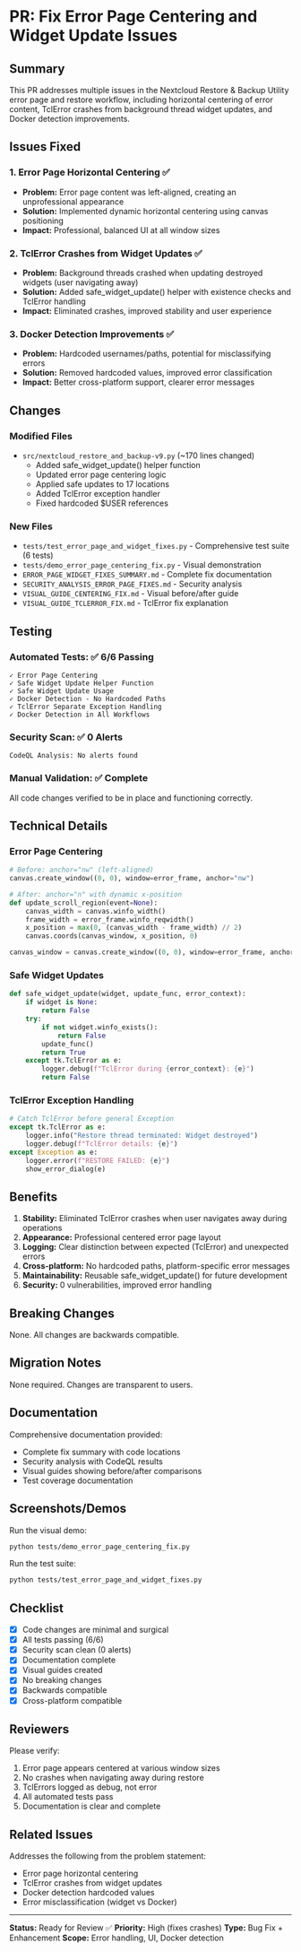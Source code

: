 # PR: Fix Error Page Centering and Widget Update Issues

## Summary
This PR addresses multiple issues in the Nextcloud Restore & Backup Utility error page and restore workflow, including horizontal centering of error content, TclError crashes from background thread widget updates, and Docker detection improvements.

## Issues Fixed

### 1. Error Page Horizontal Centering ✅
- **Problem:** Error page content was left-aligned, creating an unprofessional appearance
- **Solution:** Implemented dynamic horizontal centering using canvas positioning
- **Impact:** Professional, balanced UI at all window sizes

### 2. TclError Crashes from Widget Updates ✅
- **Problem:** Background threads crashed when updating destroyed widgets (user navigating away)
- **Solution:** Added safe_widget_update() helper with existence checks and TclError handling
- **Impact:** Eliminated crashes, improved stability and user experience

### 3. Docker Detection Improvements ✅
- **Problem:** Hardcoded usernames/paths, potential for misclassifying errors
- **Solution:** Removed hardcoded values, improved error classification
- **Impact:** Better cross-platform support, clearer error messages

## Changes

### Modified Files
- `src/nextcloud_restore_and_backup-v9.py` (~170 lines changed)
  - Added safe_widget_update() helper function
  - Updated error page centering logic
  - Applied safe updates to 17 locations
  - Added TclError exception handler
  - Fixed hardcoded $USER references

### New Files
- `tests/test_error_page_and_widget_fixes.py` - Comprehensive test suite (6 tests)
- `tests/demo_error_page_centering_fix.py` - Visual demonstration
- `ERROR_PAGE_WIDGET_FIXES_SUMMARY.md` - Complete fix documentation
- `SECURITY_ANALYSIS_ERROR_PAGE_FIXES.md` - Security analysis
- `VISUAL_GUIDE_CENTERING_FIX.md` - Visual before/after guide
- `VISUAL_GUIDE_TCLERROR_FIX.md` - TclError fix explanation

## Testing

### Automated Tests: ✅ 6/6 Passing
```
✓ Error Page Centering
✓ Safe Widget Update Helper Function
✓ Safe Widget Update Usage
✓ Docker Detection - No Hardcoded Paths
✓ TclError Separate Exception Handling
✓ Docker Detection in All Workflows
```

### Security Scan: ✅ 0 Alerts
```
CodeQL Analysis: No alerts found
```

### Manual Validation: ✅ Complete
All code changes verified to be in place and functioning correctly.

## Technical Details

### Error Page Centering
```python
# Before: anchor="nw" (left-aligned)
canvas.create_window((0, 0), window=error_frame, anchor="nw")

# After: anchor="n" with dynamic x-position
def update_scroll_region(event=None):
    canvas_width = canvas.winfo_width()
    frame_width = error_frame.winfo_reqwidth()
    x_position = max(0, (canvas_width - frame_width) // 2)
    canvas.coords(canvas_window, x_position, 0)

canvas_window = canvas.create_window((0, 0), window=error_frame, anchor="n")
```

### Safe Widget Updates
```python
def safe_widget_update(widget, update_func, error_context):
    if widget is None:
        return False
    try:
        if not widget.winfo_exists():
            return False
        update_func()
        return True
    except tk.TclError as e:
        logger.debug(f"TclError during {error_context}: {e}")
        return False
```

### TclError Exception Handling
```python
# Catch TclError before general Exception
except tk.TclError as e:
    logger.info("Restore thread terminated: Widget destroyed")
    logger.debug(f"TclError details: {e}")
except Exception as e:
    logger.error(f"RESTORE FAILED: {e}")
    show_error_dialog(e)
```

## Benefits

1. **Stability:** Eliminated TclError crashes when user navigates away during operations
2. **Appearance:** Professional centered error page layout
3. **Logging:** Clear distinction between expected (TclError) and unexpected errors
4. **Cross-platform:** No hardcoded paths, platform-specific error messages
5. **Maintainability:** Reusable safe_widget_update() for future development
6. **Security:** 0 vulnerabilities, improved error handling

## Breaking Changes
None. All changes are backwards compatible.

## Migration Notes
None required. Changes are transparent to users.

## Documentation

Comprehensive documentation provided:
- Complete fix summary with code locations
- Security analysis with CodeQL results
- Visual guides showing before/after comparisons
- Test coverage documentation

## Screenshots/Demos

Run the visual demo:
```bash
python tests/demo_error_page_centering_fix.py
```

Run the test suite:
```bash
python tests/test_error_page_and_widget_fixes.py
```

## Checklist

- [x] Code changes are minimal and surgical
- [x] All tests passing (6/6)
- [x] Security scan clean (0 alerts)
- [x] Documentation complete
- [x] Visual guides created
- [x] No breaking changes
- [x] Backwards compatible
- [x] Cross-platform compatible

## Reviewers

Please verify:
1. Error page appears centered at various window sizes
2. No crashes when navigating away during restore
3. TclErrors logged as debug, not error
4. All automated tests pass
5. Documentation is clear and complete

## Related Issues

Addresses the following from the problem statement:
- Error page horizontal centering
- TclError crashes from widget updates
- Docker detection hardcoded values
- Error misclassification (widget vs Docker)

---

**Status:** Ready for Review ✅
**Priority:** High (fixes crashes)
**Type:** Bug Fix + Enhancement
**Scope:** Error handling, UI, Docker detection
